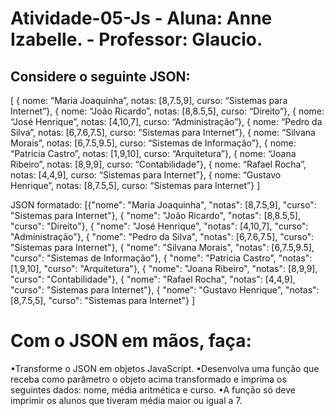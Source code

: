 # Atividade-05-Js - Aluna: Anne Izabelle. - Professor: Glaucio.
## Considere o seguinte JSON:

[
{ nome: “Maria Joaquinha”, notas: [8,7.5,9], curso: “Sistemas para Internet”},
{ nome: “João Ricardo”, notas: [8,8.5,5], curso: “Direito”},
{ nome: “José Henrique”, notas: [4,10,7], curso: “Administração”},
{ nome: “Pedro da Silva”, notas: [6,7.6,7.5], curso: “Sistemas para Internet”},
{ nome: “Silvana Morais”, notas: [6,7.5,9.5], curso: “Sistemas de Informação”},
{ nome: “Patricia Castro”, notas: [1,9,10], curso: “Arquitetura”},
{ nome: “Joana Ribeiro”, notas: [8,9,9], curso: “Contabilidade”},
{ nome: “Rafael Rocha”, notas: [4,4,9], curso: “Sistemas para Internet”},
{ nome: “Gustavo Henrique”, notas: [8,7.5,5], curso: “Sistemas para Internet”}
]

JSON formatado: [{"nome": "Maria Joaquinha", "notas": [8,7.5,9], "curso": "Sistemas para Internet"}, { "nome": "João Ricardo", "notas": [8,8.5,5], "curso": "Direito"}, { "nome": "José Henrique", "notas": [4,10,7], "curso": "Administração"}, { "nome": "Pedro da Silva", "notas": [6,7.6,7.5], "curso": "Sistemas para Internet"}, { "nome": "Silvana Morais", "notas": [6,7.5,9.5], "curso": "Sistemas de Informação"}, { "nome": "Patricia Castro", "notas": [1,9,10], "curso": "Arquitetura"}, { "nome": "Joana Ribeiro", "notas": [8,9,9], "curso": "Contabilidade"}, { "nome": "Rafael Rocha", "notas": [4,4,9], "curso": "Sistemas para Internet"}, { "nome": "Gustavo Henrique", "notas": [8,7.5,5], "curso": "Sistemas para Internet"} ]

# Com o JSON em mãos, faça:

•Transforme o JSON em objetos JavaScript.
•Desenvolva uma função que receba como parâmetro o objeto acima transformado e imprima os seguintes dados: nome, média aritmética e curso.
•A função só deve imprimir os alunos que tiveram média maior ou igual a 7.
